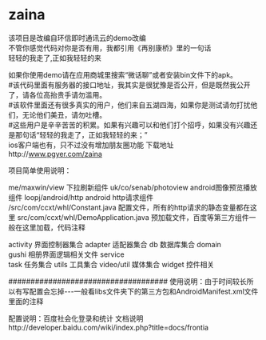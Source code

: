 zaina
=====
该项目是改编自环信即时通讯云的demo改编  
不管你感觉代码对你是否有用，我都引用《再别康桥》里的一句话  
轻轻的我走了,正如我轻轻的来 

如果你使用demo请在应用商城里搜索“微话聊”或者安装bin文件下的apk。  
#该代码里面有服务器的接口地址，我其实是很犹豫是否公开，但是既然我公开了，请各位高抬贵手请勿滥用。  
#该软件里面还有很多真实的用户，他们来自五湖四海，如果你是测试请勿打扰他们，无论他们美丑，请勿吐槽。  
#这些用户是辛辛苦苦的积累。如果有兴趣可以和他们打个招呼，如果没有兴趣还是那句话“轻轻的我走了，正如我轻轻的来；”  
ios客户端也有，只不过没有增加朋友圈功能 下载地址http://www.pgyer.com/zaina  

项目简单使用说明：

me/maxwin/view	      下拉刷新组件
uk/co/senab/photoview  android图像预览播放组件
loopj/android/http  android http请求组件
/src/com/ccxt/whl/Constant.java   配置文件，所有的http请求的静态变量都在这里
src/com/ccxt/whl/DemoApplication.java  预加载文件，百度等第三方组件一般在这里加载，代码注释
 	
activity	界面控制器集合
adapter	     适配器集合
db	数据库集合
domain	 
gushi	相册界面逻辑相关文件
service	 
task	任务集合
utils	工具集合
video/util 媒体集合
widget  控件相关

####################################
使用说明：由于时间较长所以有写配置会忘掉---一般看libs文件夹下的第三方包和AndroidManifest.xml文件里面的注释

配置说明：百度社会化登录和统计
文档说明http://developer.baidu.com/wiki/index.php?title=docs/frontia

